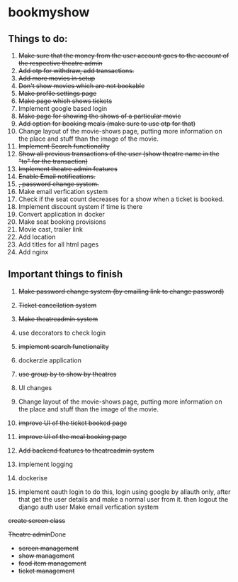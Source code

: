 # bookmyshow

## Things to do:

1. ~~Make sure that the money from the user account goes to the account of the respective theatre admin~~
2. ~~Add otp for withdraw, add transactions.~~
3. ~~Add more movies in setup~~
4. ~~Don't show movies which are not bookable~~
5. ~~Make profile settings page~~
6. ~~Make page which shows tickets~~
7. Implement google based login
8. ~~Make page for showing the shows of a particular movie~~
9. ~~Add option for booking meals (make sure to use otp for that)~~
10. Change layout of the movie-shows page, putting more information on the place and stuff than the image of the movie.
11. ~~Implement Search functionality~~
12. ~~Show all previous transactions of the user (show theatre name in the "to" for the transaction)~~
13. ~~Implement theatre admin features~~
14. ~~Enable Email notifications.~~
15. ~~, password change system.~~
16. Make email verfication system
17. Check if the seat count decreases for a show when a ticket is booked.
18. Implement discount system if time is there
19. Convert application in docker
20. Make seat booking provisions
21. Movie cast, trailer link
22. Add location
23. Add titles for all html pages
24. Add nginx

## Important things to finish

1. ~~Make password change system (by emailing link to change password)~~
2. ~~Ticket cancellation system~~
3. ~~Make theatreadmin system~~
4. use decorators to check login
5. ~~implement search functionality~~
6. dockerzie application
7. ~~use group by to show by theatres~~
8. UI changes
9. Change layout of the movie-shows page, putting more information on the place and stuff than the image of the movie.
10. ~~improve UI of the ticket booked page~~
11. ~~improve UI of the meal booking page~~

12. ~~Add backend features to theatreadmin system~~
13. implement logging
14. dockerise
15. implement oauth login
    to do this, login using google by allauth only, after that get the user details and make a normal user from it. then logout the django auth user
    Make email verfication system

~~create screen class~~

~~Theatre admin~~Done

- ~~screen management~~
- ~~show management~~
- ~~food item management~~
- ~~ticket management~~
